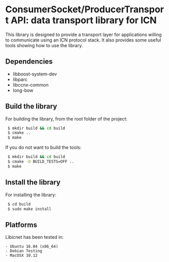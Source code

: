 ConsumerSocket/ProducerTransport API: data transport library for ICN
====================================================
This library is designed to provide a transport layer for applications willing to communicate
using an ICN protocol stack. It also provides some useful tools showing how to use the library.

Dependencies
------------

- libboost-system-dev
- libparc
- libccnx-common
- long-bow

Build the library
-----------------

For building the library, from the root folder of the project:

```bash
 $ mkdir build && cd build
 $ cmake ..
 $ make
```

If you do not want to build the tools:

```bash
 $ mkdir build && cd build
 $ cmake -D BUILD_TESTS=OFF ..
 $ make
```

Install the library
-------------------

For installing the library:

```bash
 $ cd build
 $ sudo make install
```

Platforms
---------

Libicnet has been tested in:

    - Ubuntu 16.04 (x86_64)
    - Debian Testing
    - MacOSX 10.12